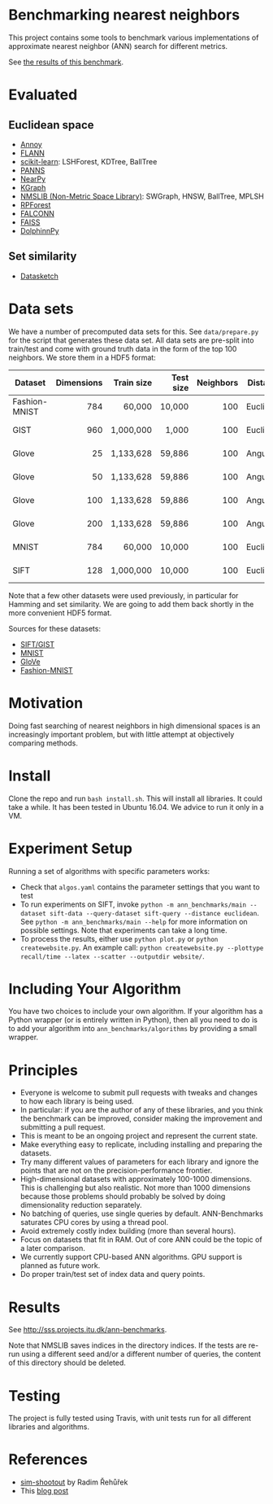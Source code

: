Benchmarking nearest neighbors
==============================

This project contains some tools to benchmark various implementations of approximate nearest neighbor (ANN) search for different metrics.

See [the results of this benchmark](http://sss.projects.itu.dk/ann-benchmarks).

Evaluated
=========

Euclidean space
---------------

* [Annoy](https://github.com/spotify/annoy)
* [FLANN](http://www.cs.ubc.ca/research/flann/)
* [scikit-learn](http://scikit-learn.org/stable/modules/neighbors.html): LSHForest, KDTree, BallTree
* [PANNS](https://github.com/ryanrhymes/panns)
* [NearPy](http://nearpy.io)
* [KGraph](https://github.com/aaalgo/kgraph)
* [NMSLIB (Non-Metric Space Library)](https://github.com/searchivarius/nmslib): SWGraph, HNSW, BallTree, MPLSH
* [RPForest](https://github.com/lyst/rpforest)
* [FALCONN](http://falconn-lib.org/)
* [FAISS](https://github.com/facebookresearch/faiss.git)
* [DolphinnPy](https://github.com/ipsarros/DolphinnPy)

Set similarity
--------------
* [Datasketch](https://github.com/ekzhu/datasketch)

Data sets
=========

We have a number of precomputed data sets for this. See `data/prepare.py` for the script that generates these data set. All data sets are pre-split into train/test and come with ground truth data in the form of the top 100 neighbors. We store them in a HDF5 format:

| Dataset         | Dimensions | Train size | Test size | Neighbors | Distance  | URL                                                          |
| --------------- | ---------: | ---------: | --------: | --------: | --------- | ------------------------------------------------------------ |
| Fashion-MNIST   |        784 |     60,000 |    10,000 |       100 | Euclidean | http://vectors.erikbern.com/fashion-mnist-784-euclidean.hdf5 |
| GIST            |        960 |  1,000,000 |     1,000 |       100 | Euclidean | http://vectors.erikbern.com/gist-960-euclidean.hdf5          |
| Glove           |         25 |  1,133,628 |    59,886 |       100 | Angular   | http://vectors.erikbern.com/glove-25-angular.hdf5            |
| Glove           |         50 |  1,133,628 |    59,886 |       100 | Angular   | http://vectors.erikbern.com/glove-50-angular.hdf5            |
| Glove           |        100 |  1,133,628 |    59,886 |       100 | Angular   | http://vectors.erikbern.com/glove-100-angular.hdf5           |
| Glove           |        200 |  1,133,628 |    59,886 |       100 | Angular   | http://vectors.erikbern.com/glove-200-angular.hdf5           |
| MNIST           |        784 |     60,000 |    10,000 |       100 | Euclidean | http://vectors.erikbern.com/mnist-784-euclidean.hdf5         |
| SIFT            |        128 |  1,000,000 |    10,000 |       100 | Euclidean | http://vectors.erikbern.com/sift-128-euclidean.hdf5          |

Note that a few other datasets were used previously, in particular for Hamming and set similarity. We are going to add them back shortly in the more convenient HDF5 format.

Sources for these datasets:

* [SIFT/GIST](http://corpus-texmex.irisa.fr/)
* [MNIST](http://yann.lecun.com/exdb/mnist/)
* [GloVe](http://nlp.stanford.edu/projects/glove/)
* [Fashion-MNIST](https://github.com/zalandoresearch/fashion-mnist)

Motivation
==========

Doing fast searching of nearest neighbors in high dimensional spaces is an increasingly important problem, but with little attempt at objectively comparing methods.

Install
=======

Clone the repo and run `bash install.sh`. This will install all libraries. It could take a while. It has been tested in Ubuntu 16.04. We advice to run it only in a VM.

Experiment Setup
================

Running a set of algorithms with specific parameters works:

* Check that `algos.yaml` contains the parameter settings that you want to test
* To run experiments on SIFT, invoke `python -m ann_benchmarks/main --dataset sift-data --query-dataset sift-query --distance euclidean`. See `python -m ann_benchmarks/main --help` for more information on possible settings. Note that experiments can take a long time. 
* To process the results, either use `python plot.py` or `python createwebsite.py`. An example call: `python createwebsite.py --plottype recall/time --latex --scatter --outputdir website/`. 

Including Your Algorithm
========================
You have two choices to include your own algorithm. If your algorithm has a Python wrapper (or is entirely written in Python), then all you need to do is to add your algorithm into `ann_benchmarks/algorithms` by providing a small wrapper. 

Principles
==========

* Everyone is welcome to submit pull requests with tweaks and changes to how each library is being used.
* In particular: if you are the author of any of these libraries, and you think the benchmark can be improved, consider making the improvement and submitting a pull request.
* This is meant to be an ongoing project and represent the current state.
* Make everything easy to replicate, including installing and preparing the datasets.
* Try many different values of parameters for each library and ignore the points that are not on the precision-performance frontier.
* High-dimensional datasets with approximately 100-1000 dimensions. This is challenging but also realistic. Not more than 1000 dimensions because those problems should probably be solved by doing dimensionality reduction separately.
* No batching of queries, use single queries by default. ANN-Benchmarks saturates CPU cores by using a thread pool.
* Avoid extremely costly index building (more than several hours).
* Focus on datasets that fit in RAM. Out of core ANN could be the topic of a later comparison.
* We currently support CPU-based ANN algorithms. GPU support is planned as future work.
* Do proper train/test set of index data and query points.

Results
=======
See http://sss.projects.itu.dk/ann-benchmarks.

Note that NMSLIB saves indices in the directory indices. 
If the tests are re-run using a different seed and/or a different number of queries, the
content of this directory should be deleted.

Testing
=======

The project is fully tested using Travis, with unit tests run for all different libraries and algorithms.

References
==========

* [sim-shootout](https://github.com/piskvorky/sim-shootout) by Radim Řehůřek
* This [blog post](http://maheshakya.github.io/gsoc/2014/08/17/performance-comparison-among-lsh-forest-annoy-and-flann.html)
